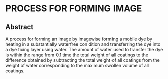 # PROCESS FOR FORMING IMAGE

## Abstract
A process for forming an image by imagewise forming a mobile dye by heating in a substantially waterfree con dition and transferring the dye into a dye fixing layer using water. The amount of water used to transfer the dye is within the range from 0.1 time the total weight of all coatings to the difference obtained by subtracting the total weight of all coatings from the weight of water corresponding to the maximum swollen volume of all coatings.